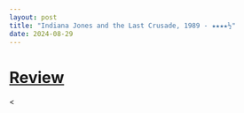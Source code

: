 ```yaml
---
layout: post
title: "Indiana Jones and the Last Crusade, 1989 - ★★★★½"
date: 2024-08-29
---
```


# [Review](https://letterboxd.com/pavlesap/film/indiana-jones-and-the-last-crusade/1/)

<
